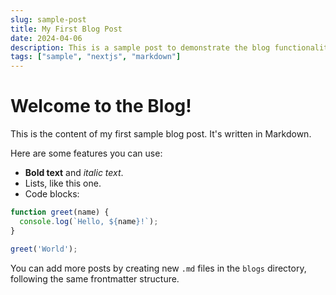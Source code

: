```yaml
---
slug: sample-post
title: My First Blog Post
date: 2024-04-06
description: This is a sample post to demonstrate the blog functionality.
tags: ["sample", "nextjs", "markdown"]
---
```


# Welcome to the Blog!

This is the content of my first sample blog post. It's written in Markdown.

Here are some features you can use:

*   **Bold text** and *italic text*.
*   Lists, like this one.
*   Code blocks:

```javascript
function greet(name) {
  console.log(`Hello, ${name}!`);
}

greet('World');
```

You can add more posts by creating new `.md` files in the `blogs` directory, following the same frontmatter structure. 